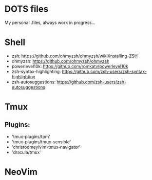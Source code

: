 # DOTS files
My personal .files, always work in progress...

# Shell
- zsh: https://github.com/ohmyzsh/ohmyzsh/wiki/Installing-ZSH
- ohmyzsh: https://github.com/ohmyzsh/ohmyzsh
- powerlevel10k: https://github.com/romkatv/powerlevel10k
- zsh-syntax-highlighting: https://github.com/zsh-users/zsh-syntax-highlighting
- zsh-autosuggestions: https://github.com/zsh-users/zsh-autosuggestions

# Tmux
## Plugins:
- 'tmux-plugins/tpm'
- 'tmux-plugins/tmux-sensible'
- 'christoomey/vim-tmux-navigator'
- 'dracula/tmux'

# NeoVim
